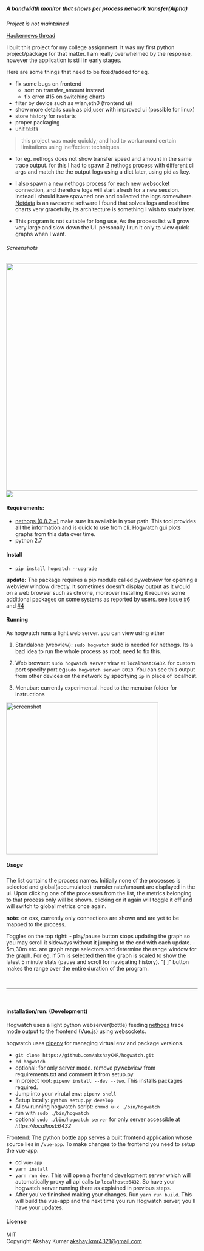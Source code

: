 ##### A bandwidth monitor that shows per process network transfer(Alpha)

*Project is not maintained*

[Hackernews thread](https://news.ycombinator.com/item?id=11601172)

I built this project for my college assignment. It was my first python project/package for that matter. I am really overwhelmed by the response, however the application is still in early stages.

Here are some things that need to be fixed/added for eg.
 - fix some bugs on frontend
     + sort on transfer_amount instead
     + fix error #15 on switching charts
 - filter by device such as wlan,eth0 (frontend ui)
 - show more details such as pid,user with improved ui (possible for linux)
 - store history for restarts
 - proper packaging
 - unit tests

> this project was made quickly; and had to workaround certain limitations using ineffecient techniques.

- for eg. nethogs does not show transfer speed and amount in the same trace output. for this I had to spawn 2 nethogs process with different cli args and match the the output logs using a dict later, using pid as key.

- I also spawn a new nethogs process for each new websocket connection, and therefore logs will start afresh for a new session. Instead I should have spawned one and collected the logs somewhere. [Netdata](https://my-netdata.io) is an awesome software I found that solves logs and realtime charts very gracefully, its architecture is something I wish to study later.

- This program is not suitable for long use, As the process list will grow very large and slow down the UI. personally I run it only to view quick graphs when I want.

###### *Screenshots*
<img src="http://i.imgur.com/LGQagKL.png" height="600px">
<img src="http://i.imgur.com/R9n8rMK.gif">

#### Requirements:
  - [nethogs (0.8.2 +)](https://github.com/raboof/nethogs) make sure its available in your path. This tool provides all the information and is quick to use from cli. Hogwatch gui plots graphs from this data over time.
  - python 2.7

#### Install
 -  `pip install hogwatch --upgrade` 

**update:** The package requires a pip module called pywebview for opening a webview window directly. It sometimes doesn't display output as it would on a web browser such as chrome, moreover installing it requires some additional packages on some systems as reported by users. see issue [#6](https://github.com/akshayKMR/hogwatch/issues/6) and [#4](https://github.com/akshayKMR/hogwatch/issues/4)


#### Running
As hogwatch runs a light web server. you can view using either
 1. Standalone (webview): `sudo hogwatch`   sudo is needed for nethogs. Its a bad idea to run the whole process as root. need to fix this.
 2. Web browser: `sudo hogwatch server`  view at `localhost:6432`. for custom port specify port eg`sudo hogwatch server 8010`. You can see this output from other devices on the network by specifying `ip` in place of localhost.

 3. Menubar: currently experimental. head to the menubar folder for instructions 
 <img src="http://i.imgur.com/jZoTllz.jpg" alt="screenshot" height="400px">

 ##### Usage
  The list contains the process names.
  Initially none of the processes is selected and global(accumulated) transfer rate/amount are displayed in the ui. 
  Upon clicking one of the processes from the list, the metrics belonging to that process only will be shown. clicking on it again will toggle it off and will switch to global metrics once again.


  <b>note:</b> on osx, currently only connections are shown and are yet to be mapped to the process.

  Toggles on the top right:
     - play/pause button stops updating the graph so you may scroll it sideways without it jumping to the end with each update.
     - 5m,30m etc. are graph range selectors and determine the range window for the graph. For eg. if 5m is selected then the graph is scaled to show the latest 5 minute stats (pause and scroll for navigating history). "[ ]" button makes the range over the entire duration of the program.

<br>
<hr>
<br>

#### installation/run: (Development)
Hogwatch uses a light python webserver(bottle) feeding [nethogs](https://github.com/raboof/nethogs) trace mode output to the frontend (Vue.js) using websockets.

  hogwatch uses [pipenv](http://pipenv.org/) for managing virtual env and package versions.
  - `git clone https://github.com/akshayKMR/hogwatch.git`
  - `cd hogwatch`
  - optional: for only server mode. remove pywebview from requirements.txt and comment it from setup.py
  - In project root: `pipenv install --dev --two`. This installs packages required.
  - Jump into your virutal env: `pipenv shell`
  - Setup locally: `python setup.py develop`
  - Allow running hogwatch script: `chmod u+x ./bin/hogwatch` 
  - run with `sudo ./bin/hogwatch`
  - optional `sudo ./bin/hogwatch server` for only server accessible at *https://localhost:6432*

  Frontend: The python bottle app serves a built frontend application whose source lies in `/vue-app`. To make changes to the frontend you need to setup the vue-app.
  - cd `vue-app`
  - `yarn install`
  - `yarn run dev`. This will open a frontend development server which will automatically proxy all api calls to `localhost:6432`. So have your hogwatch server running there as explained in previous steps.
  - After you've fininshed making your changes. Run `yarn run build`. This will build the vue-app and the next time you run Hogwatch server, you'll have your updates.


#### License
MIT <br>
Copyright Akshay Kumar akshay.kmr4321@gmail.com


